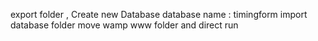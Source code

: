 export folder ,
Create new Database database name  : timingform
import database 
folder move wamp www folder 
and direct run 

